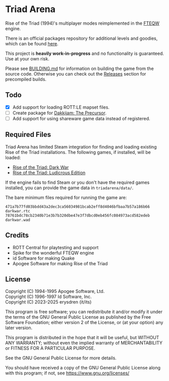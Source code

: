# Triad Arena

Rise of the Triad (1994)'s multiplayer modes reimplemented in the [FTEQW](https://www.fteqw.org/) engine.

There is an official packages repository for additional levels and goodies,
which can be found [here](https://github.com/erysdren/TriadArena-Packages).

This project is **heavily work-in-progress** and no functionality is guaranteed.
Use at your own risk.

Please see [BUILDING.md](./BUILDING.md) for information on building the game
from the source code. Otherwise you can check out the
[Releases](https://github.com/erysdren/TriadArena/releases) section for
precompiled builds.

## Todo

- [x] Add support for loading ROTT:LE mapset files.
- [ ] Create package for [Dakkijam: The Precursor](https://steamcommunity.com/sharedfiles/filedetails/?id=3389350415).
- [ ] Add support for using shareware game data instead of registered.

## Required Files

Triad Arena has limited Steam integration for finding and loading existing
Rise of the Triad installations. The following games, if installed, will be
loaded:

- [Rise of the Triad: Dark War](https://store.steampowered.com/app/358410/)
- [Rise of the Triad: Ludicrous Edition](https://store.steampowered.com/app/1421490/)

If the engine fails to find Steam or you don't have the required games
installed, you can provide the game data in `triadarena/data/`.

The bare minimum files required for running the game are:

```
471a7b77fd03bbdd43a2dec3ca56034981bcab2eff8d4046bfbaa7b57a186b66  darkwar.rtc
78761bdc78cb2340b71e3b7b320dbe47e3f7dbcd0eb456fc084973acd582edeb  darkwar.wad
```

## Credits

- ROTT Central for playtesting and support
- Spike for the wonderful FTEQW engine
- id Software for making Quake
- Apogee Software for making Rise of the Triad

## License

Copyright (C) 1994-1995 Apogee Software, Ltd.\
Copyright (C) 1996-1997 Id Software, Inc.\
Copyright (C) 2023-2025 erysdren (it/its)

This program is free software; you can redistribute it and/or
modify it under the terms of the GNU General Public License
as published by the Free Software Foundation; either version 2
of the License, or (at your option) any later version.

This program is distributed in the hope that it will be useful,
but WITHOUT ANY WARRANTY; without even the implied warranty of
MERCHANTABILITY or FITNESS FOR A PARTICULAR PURPOSE.

See the GNU General Public License for more details.

You should have received a copy of the GNU General Public License
along with this program; if not, see https://www.gnu.org/licenses/
